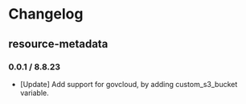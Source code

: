# Changelog

## resource-metadata

### 0.0.1 / 8.8.23
* [Update] Add support for govcloud, by adding custom_s3_bucket variable.
